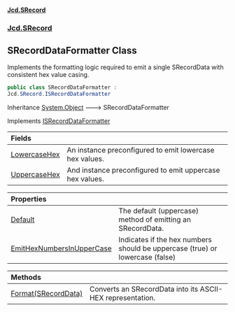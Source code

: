 #### [Jcd.SRecord](index.md 'index')
### [Jcd.SRecord](Jcd.SRecord.md 'Jcd.SRecord')

## SRecordDataFormatter Class

Implements the formatting logic required to emit a single SRecordData with consistent hex value casing.

```csharp
public class SRecordDataFormatter :
Jcd.SRecord.ISRecordDataFormatter
```

Inheritance [System.Object](https://docs.microsoft.com/en-us/dotnet/api/System.Object 'System.Object') &#129106; SRecordDataFormatter

Implements [ISRecordDataFormatter](Jcd.SRecord.ISRecordDataFormatter.md 'Jcd.SRecord.ISRecordDataFormatter')

| Fields | |
| :--- | :--- |
| [LowercaseHex](Jcd.SRecord.SRecordDataFormatter.LowercaseHex.md 'Jcd.SRecord.SRecordDataFormatter.LowercaseHex') | An instance preconfigured to emit lowercase hex values. |
| [UppercaseHex](Jcd.SRecord.SRecordDataFormatter.UppercaseHex.md 'Jcd.SRecord.SRecordDataFormatter.UppercaseHex') | And instance preconfigured to emit uppercase hex values. |

| Properties | |
| :--- | :--- |
| [Default](Jcd.SRecord.SRecordDataFormatter.Default.md 'Jcd.SRecord.SRecordDataFormatter.Default') | The default (uppercase) method of emitting an SRecordData. |
| [EmitHexNumbersInUpperCase](Jcd.SRecord.SRecordDataFormatter.EmitHexNumbersInUpperCase.md 'Jcd.SRecord.SRecordDataFormatter.EmitHexNumbersInUpperCase') | Indicates if the hex numbers should be uppercase (true) or lowercase (false) |

| Methods | |
| :--- | :--- |
| [Format(SRecordData)](Jcd.SRecord.SRecordDataFormatter.Format(Jcd.SRecord.SRecordData).md 'Jcd.SRecord.SRecordDataFormatter.Format(Jcd.SRecord.SRecordData)') | Converts an SRecordData into its ASCII-HEX representation. |

